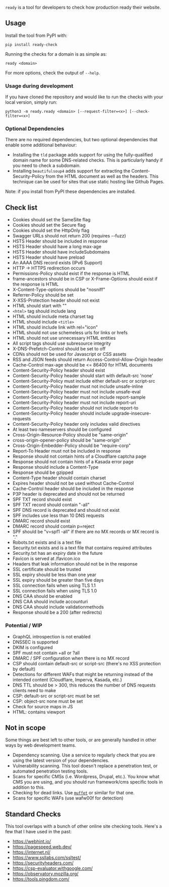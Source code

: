 `ready` is a tool for developers to check how production ready their website.


## Usage

Install the tool from PyPI with:

```
pip install ready-check
```

Running the checks for a domain is as simple as:

```
ready <domain>
```

For more options, check the output of `--help`.

### Usage during development

If you have cloned the repository and would like to run the checks with your local version, simply run:

```
python3 -m ready.ready <domain> [--request-filter=<x>] [--check-filter=<x>]
```


### Optional Dependencies

There are no required dependencies, but two optional dependencies that enable some additional behaviour:

- Installing the `tld` package adds support for using the fully-qualified domain name for some DNS-related checks. This is particularly handy if you need to check a subdomain.
- Installing `beautifulsoup4` adds support for extracting the Content-Security-Policy from the HTML document as well as the headers. This technique can be used for sites that use static hosting like Github Pages.

Note: if you install from PyPI these dependencies are installed.


## Check list

- Cookies should set the SameSite flag
- Cookies should set the Secure flag
- Cookies should set the HttpOnly flag
- Swagger URLs should not return 200 (requires --fuzz)
- HSTS Header should be included in response
- HSTS Header should have a long max-age
- HSTS Header should have includeSubdomains
- HSTS Header should have preload
- An AAAA DNS record exists (IPv6 Support)
- HTTP -> HTTPS redirection occurs
- Permissions-Policy should exist if the response is HTML
- frame-ancestors should be in CSP or X-Frame-Options should exist if the response is HTML
- X-Content-Type-options should be "nosniff"
- Referrer-Policy should be set
- X-XSS-Protection header should not exist
- HTML should start with "<!doctype html>"
- `<html>` tag should include lang
- HTML should include meta charset tag
- HTML should include `<title>`
- HTML should include link with rel="icon"
- HTML should not use schemeless urls for links or hrefs
- HTML should not use unnecessary HTML entities
- All script tags should use subresource integrity
- X-DNS-Prefetch-Control should be set to off
- CDNs should not be used for Javascript or CSS assets
- RSS and JSON feeds should return Access-Control-Allow-Origin header
- Cache-Control max-age should be <= 86400 for HTML documents
- Content-Security-Policy header should exist
- Content-Security-Policy header should start with default-src 'none'
- Content-Security-Policy must include either default-src or script-src
- Content-Security-Policy header must not include unsafe-inline
- Content-Security-Policy header must not include unsafe-eval
- Content-Security-Policy header must not include report-sample
- Content-Security-Policy header must not include report-uri
- Content-Security-Policy header should not include report-to
- Content-Security-Policy header should include upgrade-insecure-requests
- Content-Security-Policy header only includes valid directives
- At least two nameservers should be configured
- Cross-Origin-Resource-Policy should be "same-origin"
- cross-origin-opener-policy should be "same-origin"
- Cross-Origin-Embedder-Policy should be "require-corp"
- Report-To Header must not be included in response
- Response should not contain hints of a Cloudflare captcha page
- Response should not contain hints of a Kasada error page
- Response should include a Content-Type
- Response should be gzipped
- Content-Type header should contain charset
- Expires header should not be used without Cache-Control
- Cache-Control header should be included in the response
- P3P header is deprecated and should not be returned
- SPF TXT record should exist
- SPF TXT record should contain "-all"
- SPF DNS record is deprecated and should not exist
- SPF includes use less than 10 DNS requests
- DMARC record should exist
- DMARC record should contain p=reject
- SPF should be "v=spf1 -all" if there are no MX records or MX record is "."
- Robots.txt exists and is a text file
- Security.txt exists and is a text file that contains required attributes
- Security.txt has an expiry date in the future
- Favicon is served at /favicon.ico
- Headers that leak information should not be in the response
- SSL certificate should be trusted
- SSL expiry should be less than one year
- SSL expiry should be greater than five days
- SSL connection fails when using TLS 1.1
- SSL connection fails when using TLS 1.0
- DNS CAA should be enabled
- DNS CAA should include accounturi
- DNS CAA should include validationmethods
- Response should be a 200 (after redirects)


### Potential / WIP

- GraphQL introspection is not enabled
- DNSSEC is supported
- DKIM is configured
- SPF must not contain +all or ?all
- DMARC / SPF configuration when there is no MX record
- CSP should contain default-src or script-src (there's no XSS protection by default)
- Detections for different WAFs that might be returning instead of the intended content (Cloudflare, Imperva, Kasada, etc.)
- DNS TTL should be > 300, this reduces the number of DNS requests clients need to make
- CSP: default-src or script-src must be set
- CSP: object-src none must be set
- Check for source maps in JS
- HTML: contains viewport


## Not in scope

Some things are best left to other tools, or are generally handled in other ways by web development teams.

- Dependency scanning. Use a service to regularly check that you are using the latest version of your dependencies.
- Vulnerability scanning. This tool doesn't replace a penetration test, or automated penetration testing tools.
- Scans for specific CMSs (i.e. Wordpress, Drupal, etc.). You know what CMS you are using, and you should run framework/cms specific tools in addition to this.
- Checking for dead links. Use [`muffet`](https://github.com/raviqqe/muffet) or similar for that one.
- Scans for specific WAFs (use wafw00f for detection)


## Standard Checks

This tool overlaps with a bunch of other online site checking tools.
Here's a few that I have used in the past:

- https://webhint.io/
- https://pagespeed.web.dev/
- https://internet.nl/
- https://www.ssllabs.com/ssltest/
- https://securityheaders.com/
- https://csp-evaluator.withgoogle.com/
- https://observatory.mozilla.org/
- https://tools.pingdom.com/
